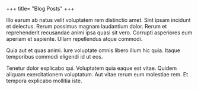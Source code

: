 +++
title= "Blog Posts"
+++

Illo earum ab natus velit voluptatem rem distinctio amet. Sint ipsam incidunt et delectus. Rerum possimus magnam laudantium dolor. Rerum et reprehenderit recusandae animi ipsa quasi sit vero. Corrupti asperiores eum aperiam et sapiente. Ullam repellendus atque commodi.
 
Quia aut et quas animi. Iure voluptate omnis libero illum hic quia. Itaque temporibus commodi eligendi id ut eos.
 
Tenetur dolor explicabo qui. Voluptatem quia eaque est vitae. Quidem aliquam exercitationem voluptatum. Aut vitae rerum eum molestiae rem. Et tempora explicabo mollitia iste.